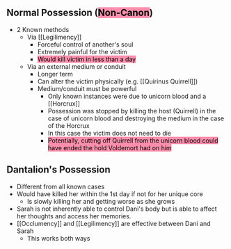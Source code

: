 ## Normal Possession (<mark style="background: #FF5582A6;">Non-Canon</mark>)

- 2 Known methods
	- Via [[Legilimency]]
		- Forceful control of another's soul
		- Extremely painful for the victim
		- <mark style="background: #FF5582A6;">Would kill victim in less than a day</mark>
	- Via an external medium or conduit
		- Longer term
		- Can alter the victim physically (e.g. [[Quirinus Quirrell]])
		- Medium/conduit must be powerful
			- Only known instances were due to unicorn blood and a [[Horcrux]]
			- Possession was stopped by killing the host (Quirrell) in the case of unicorn blood and destroying the medium in the case of the Horcrux
			- In this case the victim does not need to die
			- <mark style="background: #FF5582A6;">Potentially, cutting off Quirrell from the unicorn blood could have ended the hold Voldemort had on him</mark>


## Dantalion's Possession

- Different from all known cases
- Would have killed her within the 1st day if not for her unique core
	- Is slowly killing her and getting worse as she grows
- Sarah is not inherently able to control Dani's body but is able to affect her thoughts and access her memories.
- [[Occlumency]] and [[Legilimency]] are effective between Dani and Sarah
	- This works both ways